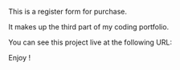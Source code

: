 This is a register form for purchase.

It makes up the third part of my coding portfolio.

You can see this project live at the following URL:



Enjoy !
